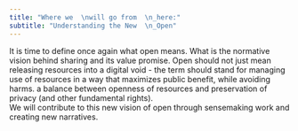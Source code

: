 ```yaml
---
title: "Where we  \nwill go from  \n_here:"
subtitle: "Understanding the New  \n_Open"
---
```

It is time to define once again what open means. What is the normative vision behind sharing and its value promise. Open should not just mean releasing resources into a digital void - the term should stand for managing use of resources in a way that maximizes public benefit, while avoiding harms. a balance between openness of resources and preservation of privacy (and other fundamental rights).  
We will contribute to this new vision of open through sensemaking work and creating new narratives.
